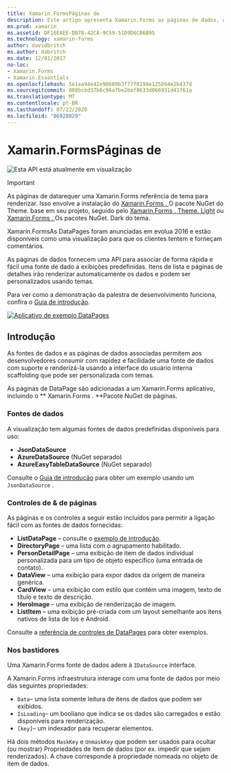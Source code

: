 ```yaml
---
title: Xamarin.FormsPáginas de
description: Este artigo apresenta Xamarin.Forms as páginas de dados, que fornecem uma API para associar de forma rápida e fácil as exibições predefinidas.
ms.prod: xamarin
ms.assetid: DF16EAEE-DB78-42CA-9C59-51D9D6CB6B95
ms.technology: xamarin-forms
author: davidbritch
ms.author: dabritch
ms.date: 12/01/2017
no-loc:
- Xamarin.Forms
- Xamarin.Essentials
ms.openlocfilehash: 5e1ea94e42e98609b3f77f0198e125b94e2b437d
ms.sourcegitcommit: 008bcbd37b6c96a7be2baf0633d066931d41f61a
ms.translationtype: MT
ms.contentlocale: pt-BR
ms.lasthandoff: 07/22/2020
ms.locfileid: "86928829"
---
```

# <a name="xamarinforms-datapages"></a>Xamarin.FormsPáginas de

![Esta API está atualmente em visualização](~/media/shared/preview.png)

> [!IMPORTANT]
> As páginas de datarequer uma Xamarin.Forms referência de tema para renderizar. Isso envolve a instalação do [ Xamarin.Forms . ](https://www.nuget.org/packages/Xamarin.Forms.Theme.Base/)O pacote NuGet do Theme. base em seu projeto, seguido pelo [ Xamarin.Forms . Theme. Light](https://www.nuget.org/packages/Xamarin.Forms.Theme.Light/) ou [ Xamarin.Forms . ](https://www.nuget.org/packages/Xamarin.Forms.Theme.Dark/)Os pacotes NuGet. Dark do tema.

Xamarin.FormsAs DataPages foram anunciadas em evolua 2016 e estão disponíveis como uma visualização para que os clientes tentem e forneçam comentários.

As páginas de dados fornecem uma API para associar de forma rápida e fácil uma fonte de dado a exibições predefinidas. Itens de lista e páginas de detalhes irão renderizar automaticamente os dados e podem ser personalizados usando temas.

Para ver como a demonstração da palestra de desenvolvimento funciona, confira o [Guia de introdução](get-started.md).

[![Aplicativo de exemplo DataPages](images/demo-sml.png)](images/demo.png#lightbox "Aplicativo de exemplo DataPages")

## <a name="introduction"></a>Introdução

As fontes de dados e as páginas de dados associadas permitem aos desenvolvedores consumir com rapidez e facilidade uma fonte de dados com suporte e renderizá-la usando a interface do usuário interna scaffolding que pode ser personalizada com temas.

As páginas de DataPage são adicionadas a um Xamarin.Forms aplicativo, incluindo o ** Xamarin.Forms . **Pacote NuGet de páginas.

### <a name="data-sources"></a>Fontes de dados

A visualização tem algumas fontes de dados predefinidas disponíveis para uso:

* **JsonDataSource**
* **AzureDataSource** (NuGet separado)
* **AzureEasyTableDataSource** (NuGet separado)

Consulte o [Guia de introdução](get-started.md) para obter um exemplo usando um `JsonDataSource` .

### <a name="pages--controls"></a>Controles de & de páginas

As páginas e os controles a seguir estão incluídos para permitir a ligação fácil com as fontes de dados fornecidas:

* **ListDataPage** – consulte o [exemplo de introdução](get-started.md).
* **DirectoryPage** – uma lista com o agrupamento habilitado.
* **PersonDetailPage** – uma exibição de item de dados individual personalizada para um tipo de objeto específico (uma entrada de contato).
* **DataView** – uma exibição para expor dados da origem de maneira genérica.
* **CardView** – uma exibição com estilo que contém uma imagem, texto de título e texto de descrição.
* **HeroImage** – uma exibição de renderização de imagem.
* **ListItem** – uma exibição pré-criada com um layout semelhante aos itens nativos de lista de Ios e Android.

Consulte a [referência de controles de DataPages](controls.md) para obter exemplos.

### <a name="under-the-hood"></a>Nos bastidores

Uma Xamarin.Forms fonte de dados adere à `IDataSource` interface.

A Xamarin.Forms infraestrutura interage com uma fonte de dados por meio das seguintes propriedades:

* `Data`– uma lista somente leitura de itens de dados que podem ser exibidos.
* `IsLoading`– um booliano que indica se os dados são carregados e estão disponíveis para renderização.
* `[key]`– um indexador para recuperar elementos.

Há dois métodos `MaskKey` e `UnmaskKey` que podem ser usados para ocultar (ou mostrar) Propriedades de item de dados (por ex. impedir que sejam renderizados).
A chave corresponde à propriedade nomeada no objeto de item de dados.
